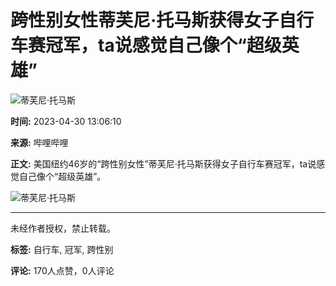 # 跨性别女性蒂芙尼·托马斯获得女子自行车赛冠军，ta说感觉自己像个“超级英雄”

![蒂芙尼·托马斯](//i1.hdslb.com/bfs/archive/aa2ccceb8f74a1b52b6a860449444ebb36309b14.jpg@100w_100h_1c.webp)

**时间:** 2023-04-30 13:06:10

**来源:** 哔哩哔哩

**正文:**
美国纽约46岁的“跨性别女性”蒂芙尼·托马斯获得女子自行车赛冠军，ta说感觉自己像个“超级英雄”。

![蒂芙尼·托马斯](//i0.hdslb.com/bfs/face/27ed55e0702f48336c84da57c3e9660588724d65.jpg@96w.webp)

---

未经作者授权，禁止转载。

**标签:** 自行车, 冠军, 跨性别

**评论:** 170人点赞，0人评论